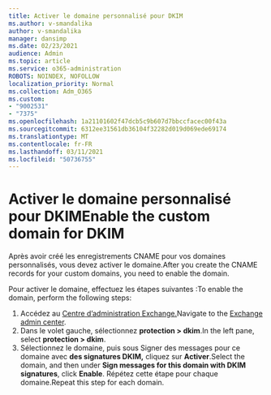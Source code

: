 ```yaml
---
title: Activer le domaine personnalisé pour DKIM
ms.author: v-smandalika
author: v-smandalika
manager: dansimp
ms.date: 02/23/2021
audience: Admin
ms.topic: article
ms.service: o365-administration
ROBOTS: NOINDEX, NOFOLLOW
localization_priority: Normal
ms.collection: Adm_O365
ms.custom:
- "9002531"
- "7375"
ms.openlocfilehash: 1a21101602f47dcb5c9b607d7bbccfacec00f43a
ms.sourcegitcommit: 6312ee31561db36104f32282d019d069ede69174
ms.translationtype: MT
ms.contentlocale: fr-FR
ms.lasthandoff: 03/11/2021
ms.locfileid: "50736755"
---
```

# <a name="enable-the-custom-domain-for-dkim"></a><span data-ttu-id="427ab-102">Activer le domaine personnalisé pour DKIM</span><span class="sxs-lookup"><span data-stu-id="427ab-102">Enable the custom domain for DKIM</span></span>

<span data-ttu-id="427ab-103">Après avoir créé les enregistrements CNAME pour vos domaines personnalisés, vous devez activer le domaine.</span><span class="sxs-lookup"><span data-stu-id="427ab-103">After you create the CNAME records for your custom domains, you need to enable the domain.</span></span>

<span data-ttu-id="427ab-104">Pour activer le domaine, effectuez les étapes suivantes :</span><span class="sxs-lookup"><span data-stu-id="427ab-104">To enable the domain, perform the following steps:</span></span>

1. <span data-ttu-id="427ab-105">Accédez au [Centre d’administration Exchange.](https://outlook.office365.com/ecp/)</span><span class="sxs-lookup"><span data-stu-id="427ab-105">Navigate to the [Exchange admin center](https://outlook.office365.com/ecp/).</span></span>
2. <span data-ttu-id="427ab-106">Dans le volet gauche, sélectionnez **protection > dkim**.</span><span class="sxs-lookup"><span data-stu-id="427ab-106">In the left pane, select **protection > dkim**.</span></span>
3. <span data-ttu-id="427ab-107">Sélectionnez le domaine, puis sous Signer des messages pour ce domaine avec **des signatures DKIM,** cliquez sur **Activer**.</span><span class="sxs-lookup"><span data-stu-id="427ab-107">Select the domain, and then under **Sign messages for this domain with DKIM signatures**, click **Enable**.</span></span> <span data-ttu-id="427ab-108">Répétez cette étape pour chaque domaine.</span><span class="sxs-lookup"><span data-stu-id="427ab-108">Repeat this step for each domain.</span></span>

